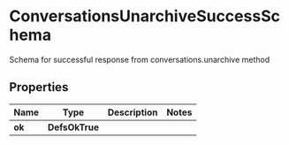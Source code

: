 

# ConversationsUnarchiveSuccessSchema

Schema for successful response from conversations.unarchive method

## Properties

| Name | Type | Description | Notes |
|------------ | ------------- | ------------- | -------------|
|**ok** | **DefsOkTrue** |  |  |



